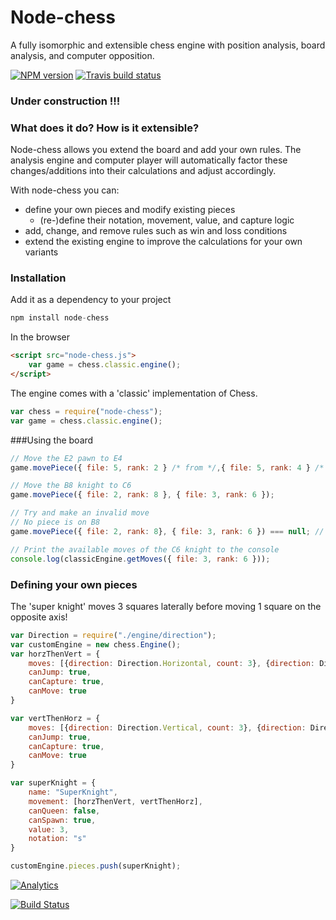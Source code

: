 # Node-chess
A fully isomorphic and extensible chess engine with position analysis, board analysis, and computer opposition.

[![NPM version](http://img.shields.io/npm/v/node-chess.svg?style=flat)](https://www.npmjs.org/package/node-chess)
[![Travis build status](http://img.shields.io/travis/Seikho/node-chess/master.svg?style=flat)](https://travis-ci.org/Seikho/node-chess)

### Under construction !!!

### What does it do? How is it extensible?
Node-chess allows you extend the board and add your own rules. The analysis engine and computer player will automatically factor these changes/additions into their calculations and adjust accordingly. 

With node-chess you can:

- define your own pieces and modify existing pieces 
	- (re-)define their notation, movement, value, and capture logic
- add, change, and remove rules such as win and loss conditions
- extend the existing engine to improve the calculations for your own variants

### Installation
Add it as a dependency to your project
```javascript
npm install node-chess
```

In the browser
```html
<script src="node-chess.js">
	var game = chess.classic.engine();
</script>
```

The engine comes with a 'classic' implementation of Chess.
```javascript
var chess = require("node-chess");
var game = chess.classic.engine();
``` 

###Using the board
```javascript
// Move the E2 pawn to E4
game.movePiece({ file: 5, rank: 2 } /* from */,{ file: 5, rank: 4 } /* to */);

// Move the B8 knight to C6 
game.movePiece({ file: 2, rank: 8 }, { file: 3, rank: 6 });

// Try and make an invalid move
// No piece is on B8
game.movePiece({ file: 2, rank: 8}, { file: 3, rank: 6 }) === null; // true

// Print the available moves of the C6 knight to the console
console.log(classicEngine.getMoves({ file: 3, rank: 6 }));
```

### Defining your own pieces
The 'super knight' moves 3 squares laterally before moving 1 square on the opposite axis!

```javascript
var Direction = require("./engine/direction");
var customEngine = new chess.Engine();
var horzThenVert = {
	moves: [{direction: Direction.Horizontal, count: 3}, {direction: Direction.Vertical, count: 1}],
	canJump: true,
	canCapture: true,
	canMove: true
}

var vertThenHorz = {
	moves: [{direction: Direction.Vertical, count: 3}, {direction: Direction.Horizontal, count: 1}],
	canJump: true,
	canCapture: true,
	canMove: true
} 

var superKnight = {
	name: "SuperKnight",
	movement: [horzThenVert, vertThenHorz],
	canQueen: false,
	canSpawn: true,
	value: 3,
	notation: "s"
}

customEngine.pieces.push(superKnight);
```

[![Analytics](https://ga-beacon.appspot.com/UA-61186849-1/seikho/node-chess)](https://github.com/Seikho/watcher)

[![Build Status](https://semaphoreci.com/api/v1/projects/0b754a96-b327-48da-8b40-9c9985086c31/386310/badge.svg)](https://semaphoreci.com/seikho/node-chess)
